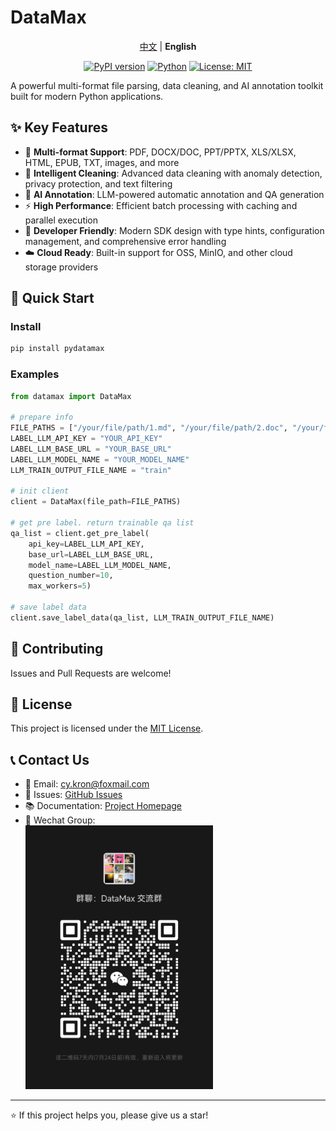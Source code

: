 # DataMax

<div align="center">

[中文](README_zh.md) | **English**

[![PyPI version](https://badge.fury.io/py/pydatamax.svg)](https://badge.fury.io/py/pydatamax) [![Python](https://img.shields.io/badge/python-3.10+-blue.svg)](https://www.python.org/downloads/) [![License: MIT](https://img.shields.io/badge/License-MIT-yellow.svg)](https://opensource.org/licenses/MIT)

</div>

A powerful multi-format file parsing, data cleaning, and AI annotation toolkit built for modern Python applications.

## ✨ Key Features

- 🔄 **Multi-format Support**: PDF, DOCX/DOC, PPT/PPTX, XLS/XLSX, HTML, EPUB, TXT, images, and more
- 🧹 **Intelligent Cleaning**: Advanced data cleaning with anomaly detection, privacy protection, and text filtering
- 🤖 **AI Annotation**: LLM-powered automatic annotation and QA generation
- ⚡ **High Performance**: Efficient batch processing with caching and parallel execution
- 🎯 **Developer Friendly**: Modern SDK design with type hints, configuration management, and comprehensive error handling
- ☁️ **Cloud Ready**: Built-in support for OSS, MinIO, and other cloud storage providers

## 🚀 Quick Start

### Install

```bash
pip install pydatamax
```

### Examples

```python
from datamax import DataMax

# prepare info
FILE_PATHS = ["/your/file/path/1.md", "/your/file/path/2.doc", "/your/file/path/3.xlsx"]
LABEL_LLM_API_KEY = "YOUR_API_KEY"
LABEL_LLM_BASE_URL = "YOUR_BASE_URL"
LABEL_LLM_MODEL_NAME = "YOUR_MODEL_NAME"
LLM_TRAIN_OUTPUT_FILE_NAME = "train"

# init client
client = DataMax(file_path=FILE_PATHS)

# get pre label. return trainable qa list
qa_list = client.get_pre_label(
    api_key=LABEL_LLM_API_KEY,
    base_url=LABEL_LLM_BASE_URL,
    model_name=LABEL_LLM_MODEL_NAME,
    question_number=10,
    max_workers=5)

# save label data
client.save_label_data(qa_list, LLM_TRAIN_OUTPUT_FILE_NAME)
```


## 🤝 Contributing

Issues and Pull Requests are welcome!

## 📄 License

This project is licensed under the [MIT License](LICENSE).

## 📞 Contact Us

- 📧 Email: cy.kron@foxmail.com
- 🐛 Issues: [GitHub Issues](https://github.com/Hi-Dolphin/datamax/issues)
- 📚 Documentation: [Project Homepage](https://github.com/Hi-Dolphin/datamax)
- 💬 Wechat Group: <br><img src='wechat.jpg' width=300>
---

⭐ If this project helps you, please give us a star!